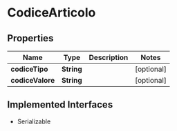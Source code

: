 

# CodiceArticolo


## Properties

| Name | Type | Description | Notes |
|------------ | ------------- | ------------- | -------------|
|**codiceTipo** | **String** |  |  [optional] |
|**codiceValore** | **String** |  |  [optional] |


## Implemented Interfaces

* Serializable


